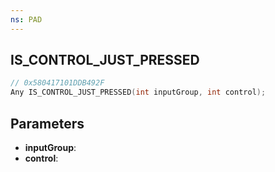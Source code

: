 ```yaml
---
ns: PAD
---
```

## IS_CONTROL_JUST_PRESSED

```c
// 0x580417101DDB492F
Any IS_CONTROL_JUST_PRESSED(int inputGroup, int control);
```

## Parameters
* **inputGroup**:
* **control**:
